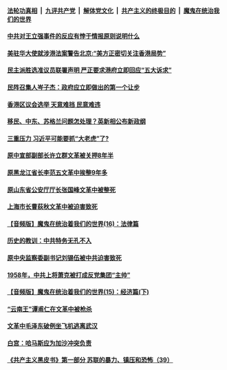 

####  [法轮功真相](../../../../basic/blob/master/README.md?t=04262201) &nbsp;|&nbsp; [九评共产党](../../../../9ping.md/blob/master/README.md?t=04262201) &nbsp;|&nbsp; [解体党文化](../../../../jtdwh.md/blob/master/README.md?t=04262201)  &nbsp;|&nbsp; [共产主义的终极目的](../../../../gczydzjmd.md/blob/master/README.md?t=04262201) &nbsp;|&nbsp; [魔鬼在统治我们的世界](../../../../mgztzwmdsj.md/blob/master/README.md?t=04262201) 

#### [中共对王立强事件的反应有悖于情报原则说明什么](../pages/soh186/317141.md?t=04262201) 
#### [美驻华大使就涉港法案警告北京:“美方正密切关注香港局势” ](../pages/soh186/316775.md?t=04262201) 
#### [民主派胜选准议员联署声明 严正要求港府立即回应“五大诉求”](../pages/soh186/316529.md?t=04262201) 
#### [民阵召集人岑子杰：政府应立即做出的第一个让步](../pages/soh186/316481.md?t=04262201) 
#### [香港区议会选举 天意难挡  民意难违 ](../pages/soh186/316259.md?t=04262201) 
#### [移民、中东、苏格兰问题怎处理？英新相公布新政纲](../pages/soh186/287427.md?t=04262201) 
#### [三重压力 习近平可能要抓“大老虎”了?](../pages/soh186/261898.md?t=04262201) 
#### [原中宣部副部长许立群文革被关押8年半](../pages/soh186/260045.md?t=04262201) 
#### [原黑龙江省长李范五文革中挨整9年多](../pages/soh186/259762.md?t=04262201) 
#### [原山东省公安厅厅长张国峰文革中被整死](../pages/soh186/259427.md?t=04262201) 
#### [上海市长曹荻秋文革中被迫害致死](../pages/soh186/259309.md?t=04262201) 
#### [【音频版】魔鬼在统治着我们的世界(16)：法律篇](../pages/soh186/259239.md?t=04262201) 
#### [历史的教训：中共特务无孔不入](../pages/soh186/259173.md?t=04262201) 
#### [原中央监察委副书记刘锡伍被中共迫害致死](../pages/soh186/259013.md?t=04262201) 
#### [1958年，中共上将萧克被打成反党集团“主帅”](../pages/soh186/258862.md?t=04262201) 
#### [【音频版】魔鬼在统治着我们的世界(15)：经济篇(下)](../pages/soh186/258802.md?t=04262201) 
#### [“云南王”谭甫仁在文革中被枪杀](../pages/soh186/258695.md?t=04262201) 
#### [文革中毛泽东破例坐飞机逃离武汉](../pages/soh186/258498.md?t=04262201) 
#### [白宫：哈马斯应为加沙冲突负责](../pages/soh186/256924.md?t=04262201) 
#### [《共产主义黑皮书》第一部分 苏联的暴力、镇压和恐怖（39）](../pages/soh186/256729.md?t=04262201) 
